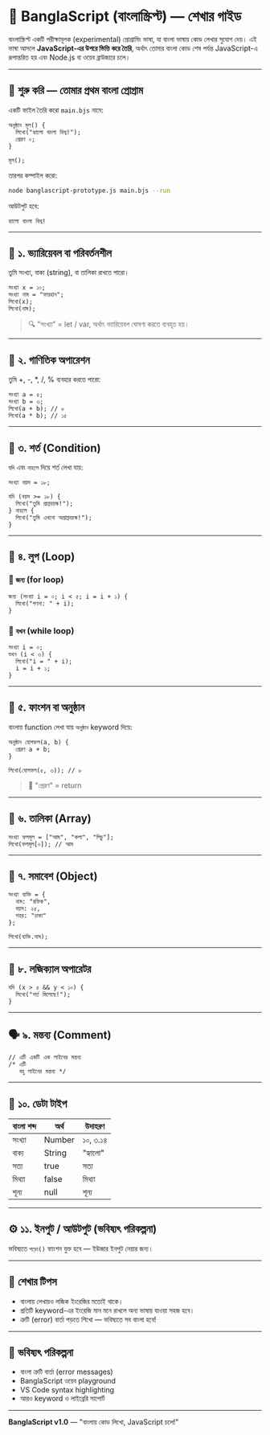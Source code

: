 # 📘 BanglaScript (বাংলাস্ক্রিপ্ট) — শেখার গাইড

বাংলাস্ক্রিপ্ট একটি পরীক্ষামূলক (experimental) প্রোগ্রামিং ভাষা, যা বাংলা ভাষায় কোড লেখার সুযোগ দেয়। এই ভাষা আসলে **JavaScript-এর উপরে ভিত্তি করে তৈরি**, অর্থাৎ তোমার বাংলা কোড শেষ পর্যন্ত JavaScript-এ রূপান্তরিত হয় এবং Node.js বা ওয়েব ব্রাউজারে চলে।

---

## 🚀 শুরু করি — তোমার প্রথম বাংলা প্রোগ্রাম

একটি ফাইল তৈরি করো `main.bjs` নামে:

```bangla
অনুষ্ঠান মূল() {
  লিখো("হ্যালো বাংলা বিশ্ব!");
  প্রেরণ ০;
}

মূল();
```

তারপর কম্পাইল করো:

```bash
node banglascript-prototype.js main.bjs --run
```

আউটপুট হবে:

```
হ্যালো বাংলা বিশ্ব!
```

---

## 🧩 ১. ভ্যারিয়েবল বা পরিবর্তনশীল

তুমি সংখ্যা, বাক্য (string), বা তালিকা রাখতে পারো।

```bangla
সংখ্যা x = ১০;
সংখ্যা নাম = "ফারহান";
লিখো(x);
লিখো(নাম);
```

> 🔍 "সংখ্যা" = let / var, অর্থাৎ ভ্যারিয়েবল ঘোষণা করতে ব্যবহৃত হয়।

---

## 🧮 ২. গাণিতিক অপারেশন

তুমি +, -, *, /, % ব্যবহার করতে পারো:

```bangla
সংখ্যা a = ৫;
সংখ্যা b = ৩;
লিখো(a + b); // ৮
লিখো(a * b); // ১৫
```

---

## 🧠 ৩. শর্ত (Condition)

`যদি` এবং `নাহলে` দিয়ে শর্ত লেখা যায়:

```bangla
সংখ্যা বয়স = ১৮;

যদি (বয়স >= ১৮) {
  লিখো("তুমি প্রাপ্তবয়স্ক!");
} নাহলে {
  লিখো("তুমি এখনো অপ্রাপ্তবয়স্ক!");
}
```

---

## 🔁 ৪. লুপ (Loop)

### 📍 `জন্য` (for loop)

```bangla
জন্য (সংখ্যা i = ০; i < ৫; i = i + ১) {
  লিখো("গণনা: " + i);
}
```

### 📍 `যখন` (while loop)

```bangla
সংখ্যা i = ০;
যখন (i < ৩) {
  লিখো("i = " + i);
  i = i + ১;
}
```

---

## 🧱 ৫. ফাংশন বা অনুষ্ঠান

বাংলায় function লেখা যায় `অনুষ্ঠান` keyword দিয়ে:

```bangla
অনুষ্ঠান যোগফল(a, b) {
  প্রেরণ a + b;
}

লিখো(যোগফল(৫, ৩)); // ৮
```

> 🔹 "প্রেরণ" = return

---

## 🧺 ৬. তালিকা (Array)

```bangla
সংখ্যা ফলমূল = ["আম", "কলা", "লিচু"];
লিখো(ফলমূল[০]); // আম
```

---

## 🧭 ৭. সমাবেশ (Object)

```bangla
সংখ্যা ব্যক্তি = {
  নাম: "রফিক",
  বয়স: ২৫,
  শহর: "ঢাকা"
};

লিখো(ব্যক্তি.নাম);
```

---

## 🧮 ৮. লজিক্যাল অপারেটর

```bangla
যদি (x > ৫ && y < ১০) {
  লিখো("শর্ত মিলেছে!");
}
```

---

## 🗣️ ৯. মন্তব্য (Comment)

```bangla
// এটি একটি এক লাইনের মন্তব্য
/* এটি
   বহু লাইনের মন্তব্য */
```

---

## 🔢 ১০. ডেটা টাইপ

| বাংলা শব্দ | অর্থ   | উদাহরণ   |
| ---------- | ------ | -------- |
| সংখ্যা     | Number | ১০, ৩.১৪ |
| বাক্য      | String | "হ্যালো" |
| সত্য       | true   | সত্য     |
| মিথ্যা     | false  | মিথ্যা   |
| শূন্য      | null   | শূন্য    |

---

## ⚙️ ১১. ইনপুট / আউটপুট (ভবিষ্যৎ পরিকল্পনা)

ভবিষ্যতে `পড়ো()` ফাংশন যুক্ত হবে — ইউজার ইনপুট নেয়ার জন্য।

---

## 🧠 শেখার টিপস

* বাংলায় লেখায়ও লজিক ইংরেজির মতোই থাকে।
* প্রতিটি keyword-এর ইংরেজি মান মনে রাখলে অন্য ভাষায় যাওয়া সহজ হবে।
* ত্রুটি (error) বার্তা পড়তে শিখো — ভবিষ্যতে সব বাংলা হবে!

---

## 🌱 ভবিষ্যৎ পরিকল্পনা

* বাংলা ত্রুটি বার্তা (error messages)
* BanglaScript ওয়েব playground
* VS Code syntax highlighting
* আরও keyword ও লাইব্রেরি সাপোর্ট

---

**BanglaScript v1.0** — "বাংলায় কোড লিখো, JavaScript চলে!"
